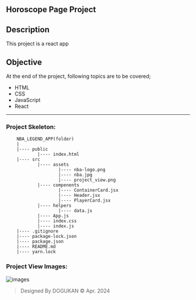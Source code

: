 ## Horoscope Page Project

## Description
This project is a react app

## Objective
At the end of the project, following topics are to be covered;
* HTML
* CSS
* JavaScript
* React

-----

### Project Skeleton:

```
    NBA_LEGEND_APP(folder)
    |
    |---- public
            |---- index.html
    |---- src
            |---- assets
                    |---- nba-logo.png
                    |---- nba.jpg
                    |---- project_view.png
            |---- compenents
                    |---- ContainerCard.jsx
                    |---- Header.jsx
                    |---- PlayerCard.jsx
            |---- helpers
                    |---- data.js
            |---- App.js
            |---- index.css                                
            |---- index.js                                   
    |---- .gitignore
    |---- package-lock.json
    |---- package.json
    |---- README.md
    |---- yarn.lock
```

### Project View Images:

![images](./src/project_view.png)

> Designed By DOGUKAN © Apr. 2024